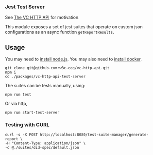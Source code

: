 ### Jest Test Server

See [The VC HTTP API](https://github.com/w3c-ccg/vc-http-api) for motivation.

This module exposes a set of jest suites that operate on custom json configurations as an async function `getReportResults`.

## Usage

You may need to [install node.js](https://nodejs.org/en/).
You may also need to [install docker](https://docs.docker.com/get-docker/).

```
git clone git@github.com:w3c-ccg/vc-http-api.git
npm i
cd ./packages/vc-http-api-test-server
```

The suites can be tests manually, using:

```
npm run test
```

Or via http,

```
npm run start-test-server
```

### Testing with CURL

```
curl -s -X POST http://localhost:8080/test-suite-manager/generate-report \
-H "Content-Type: application/json" \
-d @./suites/did-spec/default.json
```